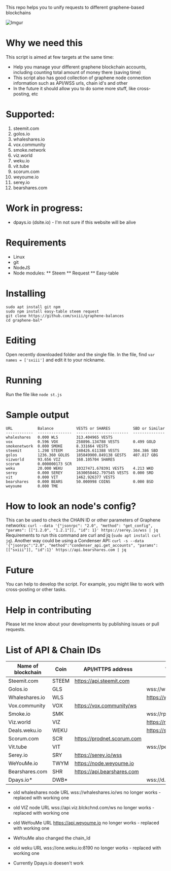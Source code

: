 This repo helps you to unify requests to different graphene-based blockchains

![Imgur](https://i.imgur.com/JLBO7RE.png)

# Why we need this
This script is aimed at few targets at the same time:
* Help you manage your different graphene blockchain accounts, including counting total amount of money there (saving time)
* This script also has good collection of graphene node connection information such as API/WSS urls, chain id's and other
* In the future it should allow you to do some more stuff, like cross-posting, etc

# Supported:
1. steemit.com
2. golos.io
3. whaleshares.io
4. vox.community
5. smoke.network
6. viz.world
7. weku.io
8. vit.tube
9. scorum.com
10. weyoume.io
11. serey.io
12. bearshares.com

# Work in progress:
* dpays.io (dsite.io) - I'm not sure if this website will be alive

# Requirements
* Linux
* git
* NodeJS
* Node modules:
** Steem
** Request
** Easy-table

# Installing
```
sudo apt install git npm
sudo npm install easy-table steem request
git clone https://github.com/sxiii/graphene-balances
cd graphene-bal*
```

# Editing
Open recently downloaded folder and the single file. In the file, find `var names = ['sxiii']` and edit it to your nickname.

# Running
Run the file like `node st.js`

# Sample output
```
URL           Balance          VESTS or SHARES          SBD or Similar
------------  ---------------  -----------------------  --------------
whaleshares   0.000 WLS        313.404965 VESTS                       
vox           0.596 VOX        258896.134788 VESTS      0.499 GOLD    
smokenetwork  0.000 SMOKE      8.331664 VESTS                         
steemit       1.298 STEEM      240426.611388 VESTS      304.386 SBD   
golos         1236.360 GOLOS   185849900.849138 GESTS   407.817 GBG   
vizworld      93.656 VIZ       168.105704 SHARES                      
scorum        0.000000173 SCR                                         
weku          20.000 WEKU      10327471.678391 VESTS    4.213 WKD     
serey         0.000 SEREY      1630058462.797545 VESTS  0.000 SRD     
vit           0.000 VIT        1462.926377 VESTS                      
bearshares    0.000 BEARS      50.000998 COINS          0.000 BSD     
weyoume       0.000 TME                                                                                     
```

# How to look an node's config?
This can be used to check the CHAIN ID or other parameters of Graphene networks:
`curl --data '{"jsonrpc": "2.0", "method": "get_config", "params": [["1.2.0", "1.2.1"]], "id": 1}' https://serey.io/wss | jq`
Requirements to run this command are curl and jq (`sudo apt install curl jq`).
Another way could be using a Condenser API: `curl -s --data '{"jsonrpc":"2.0", "method":"condenser_api.get_accounts", "params":[["sxiii"]], "id":1}' https://api.bearshares.com | jq `

# Future
You can help to develop the script. For example, you might like to work with cross-posting or other tasks. 

# Help in contributing
Please let me know about your developments by publishing issues or pull requests.

# List of API & Chain IDs
Name of blockchain | Coin | API/HTTPS address | WSS address |	Chain_ID
| - | - | - | - | - |
Steemit.com | STEEM | https://api.steemit.com | | 0000000000000000000000000000000000000000000000000000000000000000
Golos.io | GLS | | wss://ws.golos.io | 782a3039b478c839e4cb0c941ff4eaeb7df40bdd68bd441afd444b9da763de12
Whaleshares.io | WLS | | https://wls.kennybll.com | de999ada2ff7ed3d3d580381f229b40b5a0261aec48eb830e540080817b72866
Vox.community | VOX	| https://vox.community/ws | | 88a13f63de69c3a927594e07d991691c20e4cf1f34f83ae9bd26441db42a8acd
Smoke.io | SMK | | wss://rpc.smoke.io | 1ce08345e61cd3bf91673a47fc507e7ed01550dab841fd9cdb0ab66ef576aaf0
Viz.world | VIZ | | https://rpc.viz.lexai.host | 2040effda178d4fffff5eab7a915d4019879f5205cc5392e4bcced2b6edda0cd
Deals.weku.io | WEKU | | https://standby.weku.io:8190 | b24e09256ee14bab6d58bfa3a4e47b0474a73ef4d6c47eeea007848195fa085e
Scorum.com | SCR | https://prodnet.scorum.com | | db4007d45f04c1403a7e66a5c66b5b1cdfc2dde8b5335d1d2f116d592ca3dbb1
Vit.tube | VIT | | wss://peer.vit.tube | 73f14dd4b7b07a8663be9d84300de0f65ef2ee7e27aae32bbe911c548c08f000
Serey.io | SRY | https://serey.io/wss | | 3b9a062c4c1f4338f6932ec8bfc083d99369df7479467bbab1811976181b0daf
WeYouMe.io | TWYM | https://node.weyoume.io | | 7d51ab195015bb72fa61f159fc91227d826a2c28fc718078356c18837d0ebbf5
Bearshares.com | SHR | https://api.bearshares.com | | b510834141c312c2aa8837040734605f2333f1ecc4f634576372f9c12dc7e8b2
Dpays.io* | DWB* | | wss://d.dpays.io* | 38f14b346eb697ba04ae0f5adcfaa0a437ed3711197704aa256a14cb9b4a8f26*

* old whaleshares node URL wss://whaleshares.io/ws no longer works - replaced with working one
* old VIZ node URL wss://api.viz.blckchnd.com/ws no longer works - replaced with working one
* old WeYouMe URL https://api.weyoume.io no longer works - replaced with working one
* WeYouMe also changed the chain_Id
* old weku URL wss://one.weku.io:8190 no longer works - replaced with working one

* Currently Dpays.io doesen't work
